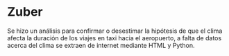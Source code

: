 # Zuber
Se hizo un análisis para confirmar o desestimar la hipótesis de que el clima afecta la duración de los viajes en taxi hacia el aeropuerto, a falta de datos acerca del clima se extraen de internet mediante HTML y Python.
